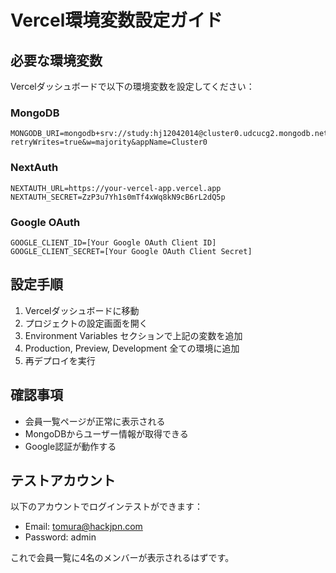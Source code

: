 # Vercel環境変数設定ガイド

## 必要な環境変数

Vercelダッシュボードで以下の環境変数を設定してください：

### MongoDB
```
MONGODB_URI=mongodb+srv://study:hj12042014@cluster0.udcucg2.mongodb.net/?retryWrites=true&w=majority&appName=Cluster0
```

### NextAuth
```
NEXTAUTH_URL=https://your-vercel-app.vercel.app
NEXTAUTH_SECRET=ZzP3u7Yh1s0mTf4xWq8kN9cB6rL2dQ5p
```

### Google OAuth
```
GOOGLE_CLIENT_ID=[Your Google OAuth Client ID]
GOOGLE_CLIENT_SECRET=[Your Google OAuth Client Secret]
```

## 設定手順

1. Vercelダッシュボードに移動
2. プロジェクトの設定画面を開く
3. Environment Variables セクションで上記の変数を追加
4. Production, Preview, Development 全ての環境に追加
5. 再デプロイを実行

## 確認事項

- 会員一覧ページが正常に表示される
- MongoDBからユーザー情報が取得できる
- Google認証が動作する

## テストアカウント

以下のアカウントでログインテストができます：

- Email: tomura@hackjpn.com
- Password: admin

これで会員一覧に4名のメンバーが表示されるはずです。
